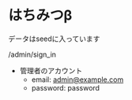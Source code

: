 # はちみつβ


データはseedに入っています

/admin/sign_in
* 管理者のアカウント
  - email:   admin@example.com
  - password:   password

